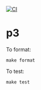 [![CI](https://github.com/utgheith/p3/actions/workflows/haskell.yml/badge.svg)](https://github.com/utgheith/p3/actions/workflows/haskell.yml)

# p3

To format:

```
make format
```


To test:

```
make test
```